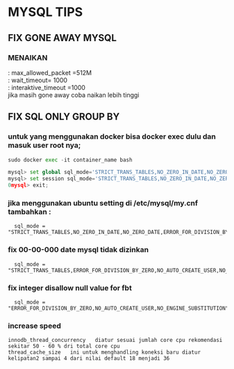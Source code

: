 # MYSQL TIPS
## FIX GONE AWAY  MYSQL 
### MENAIKAN 
: max_allowed_packet =512M \
: wait_timeout= 1000 \
: interaktive_timeout =1000   \
jika masih gone away coba naikan lebih tinggi

## FIX SQL ONLY GROUP BY 
### untuk yang menggunakan docker bisa docker exec dulu dan masuk user root nya;
```python
sudo docker exec -it container_name bash
```
```python
mysql> set global sql_mode='STRICT_TRANS_TABLES,NO_ZERO_IN_DATE,NO_ZERO_DATE,ERROR_FOR_DIVISION_BY_ZERO,NO_AUTO_CREATE_USER,NO_ENGINE_SUBSTITUTION';
mysql> set session sql_mode='STRICT_TRANS_TABLES,NO_ZERO_IN_DATE,NO_ZERO_DATE,ERROR_FOR_DIVISION_BY_ZERO,NO_AUTO_CREATE_USER,NO_ENGINE_SUBSTITUTION';
0mysql> exit;
```
### jika menggunakan ubuntu setting di /etc/mysql/my.cnf tambahkan : 
      sql_mode = "STRICT_TRANS_TABLES,NO_ZERO_IN_DATE,NO_ZERO_DATE,ERROR_FOR_DIVISION_BY_ZERO,NO_AUTO_CREATE_USER,NO_ENGINE_SUBSTITUTION"

### fix 00-00-000 date mysql tidak dizinkan
      sql_mode = "STRICT_TRANS_TABLES,ERROR_FOR_DIVISION_BY_ZERO,NO_AUTO_CREATE_USER,NO_ENGINE_SUBSTITUTION"

### fix integer disallow null value  for fbt 
      sql_mode = "ERROR_FOR_DIVISION_BY_ZERO,NO_AUTO_CREATE_USER,NO_ENGINE_SUBSTITUTION"
### increase speed      
	innodb_thread_concurrency	diatur sesuai jumlah core cpu rekomendasi sekitar 50 - 60 % dri total core cpu
	thread_cache_size	ini untuk menghandling koneksi baru diatur kelipatan2 sampai 4 dari nilai default 18 menjadi 36 
